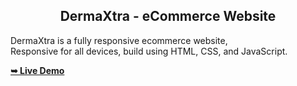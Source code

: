 <h2 align="center">DermaXtra - eCommerce Website</h2>

  DermaXtra is a fully responsive ecommerce website, <br />Responsive for all devices, build using HTML, CSS, and JavaScript.

  <a href="https://swiftcode460.github.io/dermaxtra-ecommerce/"><strong>➥ Live Demo</strong></a>

</div>